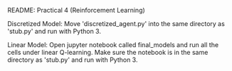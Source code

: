 README: Practical 4 (Reinforcement Learning)

Discretized Model: 
Move 'discretized_agent.py' into the same directory as 'stub.py' and run with Python 3. 

Linear Model:
Open jupyter notebook called final_models and run all the cells under linear Q-learning. Make sure the notebook is in the same directory as 'stub.py' and run with Python 3.